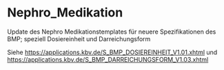 # Nephro_Medikation

Update des Nephro Medikationstemplates für neuere Spezifikationen des BMP; speziell Dosiereinheit und Darreichungsform 

Siehe https://applications.kbv.de/S_BMP_DOSIEREINHEIT_V1.01.xhtml und https://applications.kbv.de/S_BMP_DARREICHUNGSFORM_V1.03.xhtml